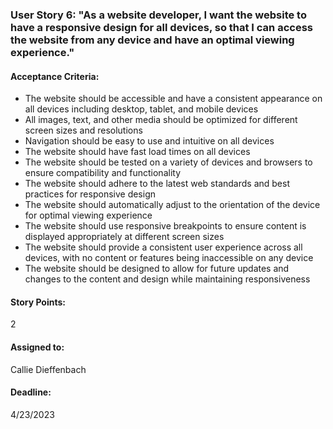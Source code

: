 ### User Story 6: "As a website developer, I want the website to have a responsive design for all devices, so that I can access the website from any device and have an optimal viewing experience."

#### Acceptance Criteria: 
- The website should be accessible and have a consistent appearance on all devices including desktop, tablet, and mobile devices
- All images, text, and other media should be optimized for different screen sizes and resolutions
- Navigation should be easy to use and intuitive on all devices
- The website should have fast load times on all devices
- The website should be tested on a variety of devices and browsers to ensure compatibility and functionality
- The website should adhere to the latest web standards and best practices for responsive design
- The website should automatically adjust to the orientation of the device for optimal viewing experience
- The website should use responsive breakpoints to ensure content is displayed appropriately at different screen sizes
- The website should provide a consistent user experience across all devices, with no content or features being inaccessible on any device
- The website should be designed to allow for future updates and changes to the content and design while maintaining responsiveness

#### Story Points: 
2

#### Assigned to: 
Callie Dieffenbach

#### Deadline: 
4/23/2023


